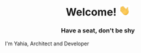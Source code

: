<h1 align="center">Welcome! <img src="https://raw.githubusercontent.com/ABSphreak/ABSphreak/master/gifs/Hi.gif" width="30px"> </h1>

<h3 align="center">Have a seat, don't be shy</h3>

<p>I'm Yahia, Architect and Developer</p>
